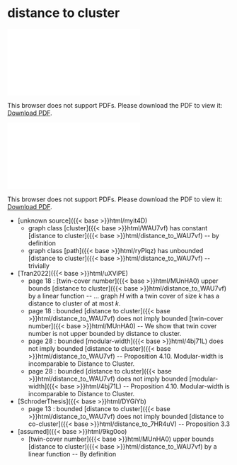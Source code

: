 # distance to cluster




<object data="../local_distance_to_WAU7vf.pdf" type="application/pdf" width="100%" height="480px"><embed src="../local_distance_to_WAU7vf.pdf"><p>This browser does not support PDFs. Please download the PDF to view it: <a href="../local_distance_to_WAU7vf.pdf">Download PDF</a>.</p></embed></object>


<object data="../inclusions_distance_to_WAU7vf.pdf" type="application/pdf" width="100%" height="480px"><embed src="../inclusions_distance_to_WAU7vf.pdf"><p>This browser does not support PDFs. Please download the PDF to view it: <a href="../inclusions_distance_to_WAU7vf.pdf">Download PDF</a>.</p></embed></object>

*  [unknown source]({{< base >}}html/myit4D)
    * graph class [cluster]({{< base >}}html/WAU7vf) has constant [distance to cluster]({{< base >}}html/distance_to_WAU7vf) -- by definition
    * graph class [path]({{< base >}}html/ryPlqz) has unbounded [distance to cluster]({{< base >}}html/distance_to_WAU7vf) -- trivially
*  [Tran2022]({{< base >}}html/uXViPE)
    * page 18 : [twin-cover number]({{< base >}}html/MUnHA0) upper bounds [distance to cluster]({{< base >}}html/distance_to_WAU7vf) by a linear function -- ... graph $H$ with a twin cover of size $k$ has a distance to cluster of at most $k$.
    * page 18 : bounded [distance to cluster]({{< base >}}html/distance_to_WAU7vf) does not imply bounded [twin-cover number]({{< base >}}html/MUnHA0) -- We show that twin cover number is not upper bounded by distance to cluster.
    * page 28 : bounded [modular-width]({{< base >}}html/4bj71L) does not imply bounded [distance to cluster]({{< base >}}html/distance_to_WAU7vf) -- Proposition 4.10. Modular-width is incomparable to Distance to Cluster.
    * page 28 : bounded [distance to cluster]({{< base >}}html/distance_to_WAU7vf) does not imply bounded [modular-width]({{< base >}}html/4bj71L) -- Proposition 4.10. Modular-width is incomparable to Distance to Cluster.
*  [SchroderThesis]({{< base >}}html/DYGiYb)
    * page 13 : bounded [distance to cluster]({{< base >}}html/distance_to_WAU7vf) does not imply bounded [distance to co-cluster]({{< base >}}html/distance_to_7HR4uV) -- Proposition 3.3
*  [assumed]({{< base >}}html/9kg0oo)
    * [twin-cover number]({{< base >}}html/MUnHA0) upper bounds [distance to cluster]({{< base >}}html/distance_to_WAU7vf) by a linear function -- By definition